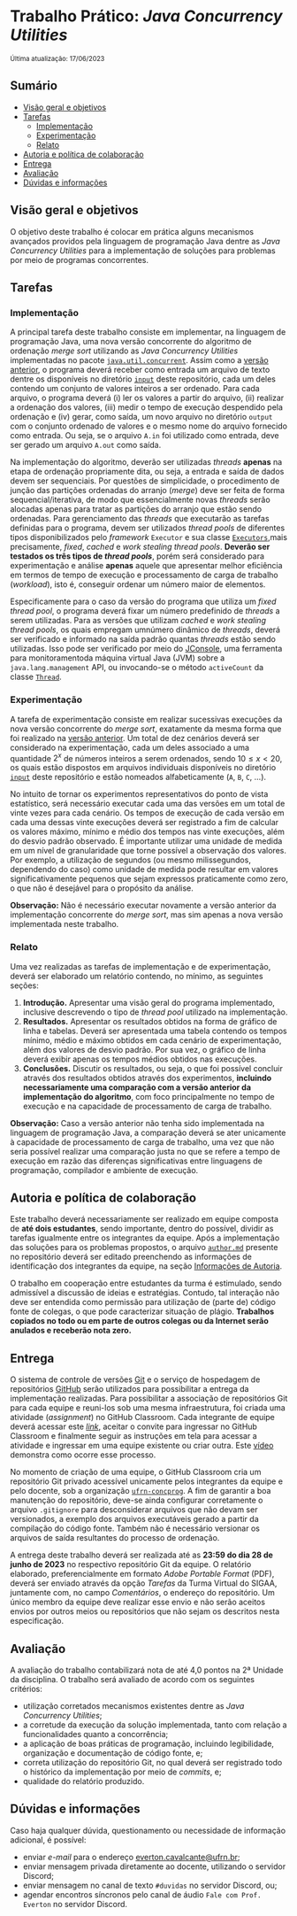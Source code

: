 # Trabalho Prático: *Java Concurrency Utilities*

<sub>Última atualização: 17/06/2023</sub>

## Sumário

- [Visão geral e objetivos](#visão-geral-e-objetivos)  
- [Tarefas](#tarefas)
  - [Implementação](#implementação)
  - [Experimentação](#experimentação)
  - [Relato](#relato)
- [Autoria e política de colaboração](#autoria-e-política-de-colaboração)
- [Entrega](#entrega)
- [Avaliação](#avaliação)
- [Dúvidas e informações](#dúvidas-e-informações)

## Visão geral e objetivos

O objetivo deste trabalho é colocar em prática alguns mecanismos avançados providos pela linguagem de programação Java dentre as *Java Concurrency Utilities* para a implementação de soluções para problemas por meio de programas concorrentes.

## Tarefas

### Implementação

A principal tarefa deste trabalho consiste em implementar, na linguagem de programação Java, uma nova versão concorrente do algoritmo de ordenação *merge sort* utilizando as *Java Concurrency Utilities* implementadas no pacote [`java.util.concurrent`](https://docs.oracle.com/en/java/javase/20/docs/api/java.base/java/util/concurrent/package-summary.html). Assim como a [versão anterior](https://github.com/ufrn-concprog/mergesort), o programa deverá receber como entrada um arquivo de texto dentre os disponíveis no diretório [`input`](input) deste repositório, cada um deles contendo um conjunto de valores inteiros a ser ordenado. Para cada arquivo, o programa deverá (i) ler os valores a partir do arquivo, (ii) realizar a ordenação dos valores, (iii) medir o tempo de execução despendido pela ordenação e (iv) gerar, como saída, um novo arquivo no diretório `output` com o conjunto ordenado de valores e o mesmo nome do arquivo fornecido como entrada. Ou seja, se o arquivo `A.in` foi utilizado como entrada, deve ser gerado um arquivo `A.out` como saída.

Na implementação do algoritmo, deverão ser utilizadas *threads* **apenas** na etapa de ordenação propriamente dita, ou seja, a entrada e saída de dados devem ser sequenciais. Por questões de simplicidade, o procedimento de junção das partições ordenadas do arranjo (*merge*) deve ser feita de forma sequencial/iterativa, de modo que essencialmente novas *threads* serão alocadas apenas para tratar as partições do arranjo que estão sendo ordenadas. Para gerenciamento das *threads* que executarão as tarefas definidas para o programa, devem ser utilizados *thread pools* de diferentes tipos disponibilizados pelo *framework* `Executor` e sua classe [`Executors`](https://docs.oracle.com/en/java/javase/20/docs/api/java.base/java/util/concurrent/Executors.html),mais precisamente, *fixed*, *cached* e *work stealing thread pools*. **Deverão ser testados os três tipos de *thread pools***, porém será considerado para experimentação e análise **apenas** aquele que apresentar melhor eficiência em termos de tempo de execução e processamento de carga de trabalho (*workload*), isto é, conseguir ordenar um número maior de elementos.

Especificamente para o caso da versão do programa que utiliza um *fixed thread pool*, o programa deverá fixar um número predefinido de *threads* a serem utilizadas. Para as versões que utilizam *cached* e *work stealing thread pools*, os quais empregam umnúmero dinâmico de *threads*, deverá ser verificado e informado na saída padrão quantas *threads* estão sendo utilizadas. Isso pode ser verificado por meio do [JConsole](https://docs.oracle.com/en/java/javase/20/management/using-jconsole.html#GUID-A2AE31B2-6C50-47B4-B854-5212C5AE4955), uma ferramenta para monitoramentoda máquina virtual Java (JVM) sobre a `java.lang.management` API, ou invocando-se o método `activeCount` da classe [`Thread`](https://docs.oracle.com/en/java/javase/20/docs/api/java.base/java/lang/Thread.html).

### Experimentação

A tarefa de experimentação consiste em realizar sucessivas execuções da nova versão concorrente do *merge sort*, exatamente da mesma forma que foi realizado na [versão anterior](https://github.com/ufrn-concprog/mergesort). Um total de dez cenários deverá ser considerado na experimentação, cada um deles associado a uma quantidade $2^x$ de números inteiros a serem ordenados, sendo $10 \leq x < 20$, os quais estão dispostos em arquivos individuais disponíveis no diretório [`input`](input) deste repositório e estão nomeados alfabeticamente (`A`, `B`, `C`, ...).

No intuito de tornar os experimentos representativos do ponto de vista estatístico, será necessário executar cada uma das versões em um total de vinte vezes para cada cenário. Os tempos de execução de cada versão em cada uma dessas vinte execuções deverá ser registrado a fim de calcular os valores máximo, mínimo e médio dos tempos nas vinte execuções, além do desvio padrão observado. É importante utilizar uma unidade de medida em um nível de granularidade que torne possível a observação dos valores. Por exemplo, a utilização de segundos (ou mesmo milissegundos, dependendo do caso) como unidade de medida pode resultar em valores significativamente pequenos que sejam expressos praticamente como zero, o que não é desejável para o propósito da análise.

**Observação:** Não é necessário executar novamente a versão anterior da implementação concorrente do *merge sort*, mas sim apenas a nova versão implementada neste trabalho.

### Relato

Uma vez realizadas as tarefas de implementação e de experimentação, deverá ser elaborado um relatório contendo, no mínimo, as seguintes seções:

1. **Introdução.** Apresentar uma visão geral do programa implementado, inclusive descrevendo o tipo de *thread pool* utilizado na implementação.
2. **Resultados.** Apresentar os resultados obtidos na forma de gráfico de linha e tabelas. Deverá ser apresentada uma tabela contendo os tempos mínimo, médio e máximo obtidos em cada cenário de experimentação, além dos valores de desvio padrão. Por sua vez, o gráfico de linha deverá exibir apenas os tempos médios obtidos nas execuções.
3. **Conclusões.** Discutir os resultados, ou seja, o que foi possível concluir através dos resultados obtidos através dos experimentos, **incluindo necessariamente uma comparação com a versão anterior da implementação do algoritmo**, com foco principalmente no tempo de execução e na capacidade de processamento de carga de trabalho.

**Observação:** Caso a versão anterior não tenha sido implementada na linguagem de programação Java, a comparação deverá se ater unicamente à capacidade de processamento de carga de trabalho, uma vez que não seria possível realizar uma comparação justa no que se refere a tempo de execução em razão das diferenças significativas entre linguagens de programação, compilador e ambiente de execução.

## Autoria e política de colaboração

Este trabalho deverá necessariamente ser realizado em equipe composta de **até dois estudantes**, sendo importante, dentro do possível, dividir as tarefas igualmente entre os integrantes da equipe. Após a implementação das soluções para os problemas propostos, o arquivo [`author.md`](https://github.com/ufrn-concprog/mergesort-jcu/tree/master/author.md) presente no repositório deverá ser editado preenchendo as informações de identificação dos integrantes da equipe, na seção [Informações de Autoria](https://github.com/ufrn-concprog/mergesort-jcu/tree/master/author.md#identificação-de-autoria).

O trabalho em cooperação entre estudantes da turma é estimulado, sendo admissível a discussão de ideias e estratégias. Contudo, tal interação não deve ser entendida como permissão para utilização de (parte de) código fonte de colegas, o que pode caracterizar situação de plágio. **Trabalhos copiados no todo ou em parte de outros colegas ou da Internet serão anulados e receberão nota zero.**

## Entrega

O sistema de controle de versões [Git](https://git-scm.com) e o serviço de hospedagem de repositórios [GitHub](https://git-scm.com) serão utilizados para possibilitar a entrega da implementação realizadas. Para possibilitar a associação de repositórios Git para cada equipe e reuni-los sob uma mesma infraestrutura, foi criada uma atividade (*assignment*) no GitHub Classroom. Cada integrante de equipe deverá acessar este [*link*](https://classroom.github.com/a/6hu2SmRt), aceitar o convite para ingressar no GitHub Classroom e finalmente seguir as instruções em tela para acessar a atividade e ingressar em uma equipe existente ou criar outra. Este [vídeo](https://youtu.be/ObaFRGp_Eko) demonstra como ocorre esse processo.

No momento de criação de uma equipe, o GitHub Classroom cria um repositório Git privado acessível unicamente pelos integrantes da equipe e pelo docente, sob a organização [`ufrn-concprog`](https://github.com/ufrn-concprog). A fim de garantir a boa manutenção do repositório, deve-se ainda configurar corretamente o arquivo `.gitignore` para desconsiderar arquivos que não devam ser versionados, a exemplo dos arquivos executáveis gerado a partir da compilação do código fonte. Também não é necessário versionar os arquivos de saída resultantes do processo de ordenação.

A entrega deste trabalho deverá ser realizada até as **23:59 do dia 28 de junho de 2023** no respectivo repositório Git da equipe. O relatório elaborado, preferencialmente em formato *Adobe Portable Format* (PDF), deverá ser enviado através da opção *Tarefas* da Turma Virtual do SIGAA, juntamente com, no campo *Comentários*, o endereço do repositório. Um único membro da equipe deve realizar esse envio e não serão aceitos envios por outros meios ou repositórios que não sejam os descritos nesta especificação.

## Avaliação

A avaliação do trabalho contabilizará nota de até 4,0 pontos na 2ª Unidade da disciplina. O trabalho será avaliado de acordo com os seguintes critérios:

- utilização corretados mecanismos existentes dentre as *Java Concurrency Utilities*;
- a corretude da execução da solução implementada, tanto com relação a funcionalidades quanto a concorrência;
- a aplicação de boas práticas de programação, incluindo legibilidade, organização e documentação de código fonte, e;
- correta utilização do repositório Git, no qual deverá ser registrado todo o histórico da implementação por meio de *commits*, e;
- qualidade do relatório produzido.

## Dúvidas e informações

Caso haja qualquer dúvida, questionamento ou necessidade de informação adicional, é possível:

- enviar *e-mail* para o endereço <everton.cavalcante@ufrn.br>;
- enviar mensagem privada diretamente ao docente, utilizando o servidor Discord;
- enviar mensagem no canal de texto `#duvidas` no servidor Discord, ou;
- agendar encontros síncronos pelo canal de áudio `Fale com Prof. Everton` no servidor Discord.
